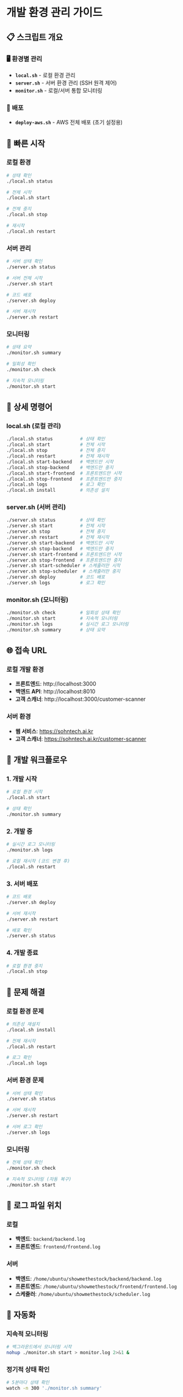 # 개발 환경 관리 가이드

## 📋 스크립트 개요

### 🖥️ 환경별 관리
- **`local.sh`** - 로컬 환경 관리
- **`server.sh`** - 서버 환경 관리 (SSH 원격 제어)
- **`monitor.sh`** - 로컬/서버 통합 모니터링

### 🚀 배포
- **`deploy-aws.sh`** - AWS 전체 배포 (초기 설정용)

## 🚀 빠른 시작

### 로컬 환경
```bash
# 상태 확인
./local.sh status

# 전체 시작
./local.sh start

# 전체 중지
./local.sh stop

# 재시작
./local.sh restart
```

### 서버 관리
```bash
# 서버 상태 확인
./server.sh status

# 서버 전체 시작
./server.sh start

# 코드 배포
./server.sh deploy

# 서버 재시작
./server.sh restart
```

### 모니터링
```bash
# 상태 요약
./monitor.sh summary

# 일회성 확인
./monitor.sh check

# 지속적 모니터링
./monitor.sh start
```

## 📖 상세 명령어

### local.sh (로컬 관리)
```bash
./local.sh status          # 상태 확인
./local.sh start           # 전체 시작
./local.sh stop            # 전체 중지
./local.sh restart         # 전체 재시작
./local.sh start-backend   # 백엔드만 시작
./local.sh stop-backend    # 백엔드만 중지
./local.sh start-frontend  # 프론트엔드만 시작
./local.sh stop-frontend   # 프론트엔드만 중지
./local.sh logs            # 로그 확인
./local.sh install         # 의존성 설치
```

### server.sh (서버 관리)
```bash
./server.sh status         # 상태 확인
./server.sh start          # 전체 시작
./server.sh stop           # 전체 중지
./server.sh restart        # 전체 재시작
./server.sh start-backend  # 백엔드만 시작
./server.sh stop-backend   # 백엔드만 중지
./server.sh start-frontend # 프론트엔드만 시작
./server.sh stop-frontend  # 프론트엔드만 중지
./server.sh start-scheduler # 스케줄러만 시작
./server.sh stop-scheduler  # 스케줄러만 중지
./server.sh deploy         # 코드 배포
./server.sh logs           # 로그 확인
```

### monitor.sh (모니터링)
```bash
./monitor.sh check         # 일회성 상태 확인
./monitor.sh start         # 지속적 모니터링
./monitor.sh logs          # 실시간 로그 모니터링
./monitor.sh summary       # 상태 요약
```

## 🌐 접속 URL

### 로컬 개발 환경
- **프론트엔드**: http://localhost:3000
- **백엔드 API**: http://localhost:8010
- **고객 스캐너**: http://localhost:3000/customer-scanner

### 서버 환경
- **웹 서비스**: https://sohntech.ai.kr
- **고객 스캐너**: https://sohntech.ai.kr/customer-scanner

## 🔧 개발 워크플로우

### 1. 개발 시작
```bash
# 로컬 환경 시작
./local.sh start

# 상태 확인
./monitor.sh summary
```

### 2. 개발 중
```bash
# 실시간 로그 모니터링
./monitor.sh logs

# 로컬 재시작 (코드 변경 후)
./local.sh restart
```

### 3. 서버 배포
```bash
# 코드 배포
./server.sh deploy

# 서버 재시작
./server.sh restart

# 배포 확인
./server.sh status
```

### 4. 개발 종료
```bash
# 로컬 환경 중지
./local.sh stop
```

## 🚨 문제 해결

### 로컬 환경 문제
```bash
# 의존성 재설치
./local.sh install

# 전체 재시작
./local.sh restart

# 로그 확인
./local.sh logs
```

### 서버 환경 문제
```bash
# 서버 상태 확인
./server.sh status

# 서버 재시작
./server.sh restart

# 서버 로그 확인
./server.sh logs
```

### 모니터링
```bash
# 전체 상태 확인
./monitor.sh check

# 지속적 모니터링 (자동 복구)
./monitor.sh start
```

## 📝 로그 파일 위치

### 로컬
- **백엔드**: `backend/backend.log`
- **프론트엔드**: `frontend/frontend.log`

### 서버
- **백엔드**: `/home/ubuntu/showmethestock/backend/backend.log`
- **프론트엔드**: `/home/ubuntu/showmethestock/frontend/frontend.log`
- **스케줄러**: `/home/ubuntu/showmethestock/scheduler.log`

## 🔄 자동화

### 지속적 모니터링
```bash
# 백그라운드에서 모니터링 시작
nohup ./monitor.sh start > monitor.log 2>&1 &
```

### 정기적 상태 확인
```bash
# 5분마다 상태 확인
watch -n 300 './monitor.sh summary'
```
